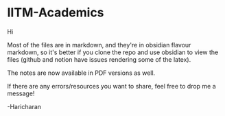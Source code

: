 # IITM-Academics

Hi

Most of the files are in markdown, and they're in obsidian flavour markdown, so it's better if you clone the repo and use obsidian to view the files (github and notion have issues rendering some of the latex).

The notes are now available in PDF versions as well.

If there are any errors/resources you want to share, feel free to drop me a message!

-Haricharan

